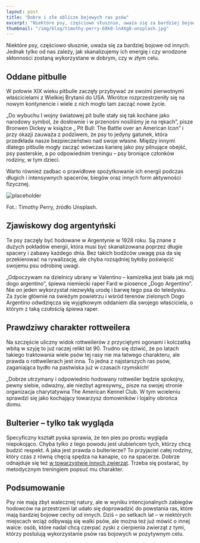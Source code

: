 ```yaml
---
layout: post
title: "Dobre i złe oblicze bojowych ras psów"
excerpt: "Niektóre psy, częściowo słusznie, uważa się za bardziej bojowe od innych. Jednak tylko od nas zależy, jak skanalizujemy ich energię i czy wrodzone skłonności zostaną wykorzystane w dobrym, czy w złym celu."
thumbnail: "/img/blog/timothy-perry-68k0-ln4Xg8-unsplash.jpg"
---
```


Niektóre psy, częściowo słusznie, uważa się za bardziej bojowe od innych. Jednak tylko od nas zależy, jak skanalizujemy ich energię i czy wrodzone skłonności zostaną wykorzystane w dobrym, czy w złym celu.

## Oddane pitbulle

W połowie XIX wieku pitbulle zaczęły przybywać ze swoimi pierwotnymi właścicielami z Wielkiej Brytanii do USA. Wkrótce rozprzestrzeniły się na nowym kontynencie i wiele z nich mogło tam zacząć nowe życie. 

„Do wybuchu I wojny światowej pit bulle stały się tak kochane jako narodowy symbol, że dosłownie i w przenośni nosiliśmy je na rękach”, pisze Bronwen Dickey w książce „ Pit Bull: The Battle over an American Icon” i przy okazji zauważa z podziwem, że psy to jedyny gatunek, która przedkłada nasze bezpieczeństwo nad swoje własne. Między innymi dlatego pitbulle mogły zacząć wówczas karierę jako psy pilnujące obejść, psy pasterskie, a po odpowiednim treningu – psy broniące członków rodziny, w tym dzieci. 

Warto również zadbac o prawidłowe spożytkowanie ich energii podczas długich i intensywnych spacerów, biegów oraz innych form aktywności fizycznej.

![placeholder](https://stopwalkompsow.pl/img/blog/timothy-perry-68k0-ln4Xg8-unsplash.jpg)

Fot.: Timothy Perry, źródło Unsplash. 

## Zjawiskowy dog argentyński

Te psy zaczęły być hodowane w Argentynie w 1928 roku. Są znane z dużych pokładów energii, która musi być skanalizowana poprzez długie spacery i zabawy każdego dnia. Bez takich bodźców uwagę psa da się przekierować na rywalizację, ale chyba rozsądniej byłoby poświęcić swojemu psu odrobinę uwagi. 

„Odpoczywam na dzielnicy ubrany w Valentino – kamizelka jest biała jak mój dogo argentino”, śpiewa niemiecki raper Fard w piosence „Dogo Argentino”. Nie on jeden wykorzystał niezwykłą urodę i barwę tego psa do teledysku. Za życie głównie na świeżym powietrzu i wśród terenów zielonych Dogo Argentino odwdzięcza się wyjątkowym oddaniem dla swojego właściciela, o którym z taką czułością śpiewa raper.

## Prawdziwy charakter rottweilera

Na szczęście uliczny widok rottweilerów z przyciętymi ogonami i kolczatką wbitą w szyję to już raczej relikt lat 90. Trudno się dziwić, że po latach takiego traktowania wiele psów tej rasy nie ma łatwego charakteru, ale prawda o rottweilerach jest inna. To jedna z najstarszych ras psów, zaganiająca bydło na pastwiska już w czasach rzymskich!

„Dobrze utrzymany i odpowiednio hodowany rottweiler będzie spokojny, pewny siebie, odważny, ale niezbyt agresywny„, pisze na swojej stronie organizacja charytatywna The American Kennel Club. W tym wcieleniu sprawdzi się jako kochający towarzysz domowników i lojalny obrońca domu.

## Bulterier – tylko tak wygląda

Specyficzny kształt pyska sprawia, że ten pies po prostu wygląda niepokojąco. Chyba tylko z tego powodu jest ulubieńcem tych, którzy chcą budzić respekt. A jaka jest prawda o bulterierze? To przyjaciel całej rodziny, który czas z równą chęcią spędza na kanapie, co na spacerze. Dobrze odnajduje się też [w towarzystwie innych zwierząt](https://www.youtube.com/watch?v=eeo5wj-rZLo). Trzeba się postarać, by metodycznym treningiem popsuć mu charakter.

## Podsumowanie

Psy nie mają zbyt walecznej natury, ale w wyniku intencjonalnych zabiegów hodowców na przestrzeni lat udało się doprowadzić do powstania ras, które mają bardziej bojowe cechy od innych. Dziś – po setkach lat – w niektórych miejscach wciąż odbywają się walki psów, ale można też już mówić o innej walce: osób, które nadal chcą czerpać zyski z cierpienia zwierząt z tymi, którzy postulują wykorzystanie psów ras bojowych w pozytywnym celu. 


